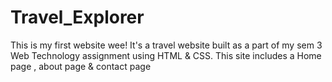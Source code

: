 # Travel_Explorer
This is my first website wee! It's a travel website built as a part of my sem 3 Web Technology assignment using HTML &amp; CSS. This site includes a Home page , about page &amp; contact page 
